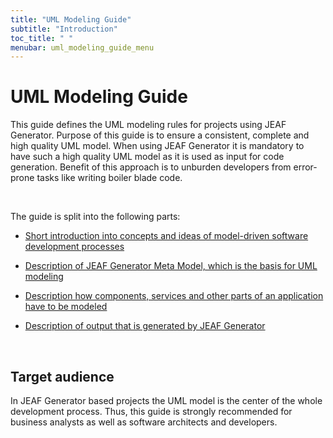 ```yaml
---
title: "UML Modeling Guide"
subtitle: "Introduction"
toc_title: " "
menubar: uml_modeling_guide_menu
---
```


# UML Modeling Guide

This guide defines the UML modeling rules for projects using JEAF Generator. Purpose of this guide is to ensure a consistent, complete and high quality UML model. When using JEAF Generator it is mandatory to have such a high quality UML model as it is used as input for code generation. Benefit of this approach is to unburden developers from error-prone tasks like writing boiler blade code.

<br>

The guide is split into the following parts:

- [Short introduction into concepts and ideas of model-driven software development processes](model-driven-software-development)

- [Description of JEAF Generator Meta Model, which is the basis for UML modeling](jmm)

- [Description how components, services and other parts of an application have to be modeled](modeling-guidelines)

- [Description of output that is generated by JEAF Generator](../developer-guide)

<br>

## Target audience

In JEAF Generator based projects the UML model is the center of the whole 
development process. Thus, this guide is strongly recommended for 
business analysts as well as software architects and developers.
